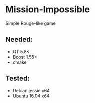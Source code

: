# Mission-Impossible
Simple Rouge-like game



## Needed:

* QT 5.8<
* Boost 1.55<
* cmake

## Tested:
* Debian jessie x64
* Ubuntu 16.04 x64



